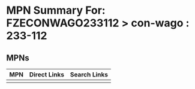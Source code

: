 



# MPN Summary For: FZECONWAGO233112 > con-wago : 233-112

## MPNs
  

|MPN|Direct Links|Search Links|
| :--- | :--- | :--- |
||||
